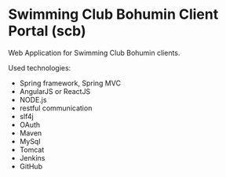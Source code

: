 # Swimming Club Bohumin Client Portal (scb)

Web Application for Swimming Club Bohumin clients.

Used technologies:
- Spring framework, Spring MVC
- AngularJS or ReactJS
- NODE.js
- restful communication
- slf4j
- OAuth
- Maven
- MySql
- Tomcat
- Jenkins
- GitHub